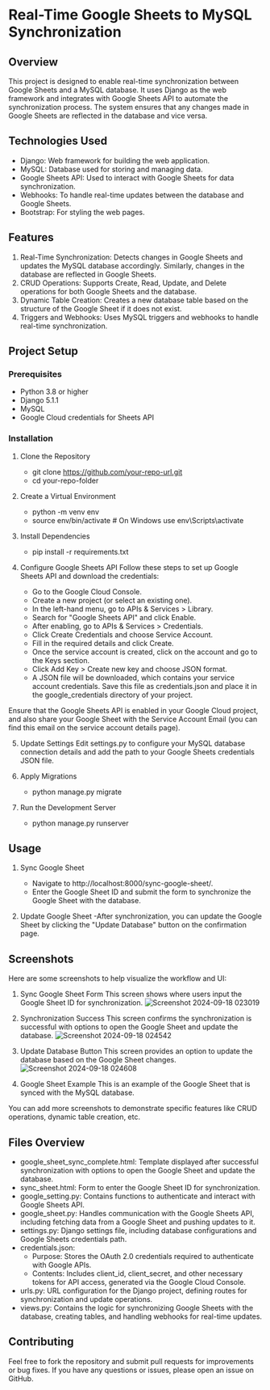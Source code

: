 # Real-Time Google Sheets to MySQL Synchronization

## Overview
This project is designed to enable real-time synchronization between Google Sheets and a MySQL database. It uses Django as the web framework and integrates with Google Sheets API to automate the synchronization process. The system ensures that any changes made in Google Sheets are reflected in the database and vice versa.

## Technologies Used
  - Django: Web framework for building the web application.
  - MySQL: Database used for storing and managing data.
  - Google Sheets API: Used to interact with Google Sheets for data synchronization.
  - Webhooks: To handle real-time updates between the database and Google Sheets.
  - Bootstrap: For styling the web pages.

## Features
1. Real-Time Synchronization: Detects changes in Google Sheets and updates the MySQL database accordingly. Similarly, changes in the database are reflected in Google Sheets.
2. CRUD Operations: Supports Create, Read, Update, and Delete operations for both Google Sheets and the database.
3. Dynamic Table Creation: Creates a new database table based on the structure of the Google Sheet if it does not exist.
4. Triggers and Webhooks: Uses MySQL triggers and webhooks to handle real-time synchronization.

## Project Setup
### Prerequisites
  - Python 3.8 or higher
  - Django 5.1.1
  - MySQL
  - Google Cloud credentials for Sheets API
  
### Installation
1. Clone the Repository
   - git clone https://github.com/your-repo-url.git
   - cd your-repo-folder
2. Create a Virtual Environment
   - python -m venv env
   - source env/bin/activate  # On Windows use env\Scripts\activate
3. Install Dependencies
   - pip install -r requirements.txt
4. Configure Google Sheets API
Follow these steps to set up Google Sheets API and download the credentials:

   - Go to the Google Cloud Console.
   - Create a new project (or select an existing one).
   - In the left-hand menu, go to APIs & Services > Library.
   - Search for "Google Sheets API" and click Enable.
   - After enabling, go to APIs & Services > Credentials.
   - Click Create Credentials and choose Service Account.
   - Fill in the required details and click Create.
   - Once the service account is created, click on the account and go to the Keys section.
   - Click Add Key > Create new key and choose JSON format.
   - A JSON file will be downloaded, which contains your service account credentials. Save this file as credentials.json and place it in the google_credentials directory of your project.

Ensure that the Google Sheets API is enabled in your Google Cloud project, and also share your Google Sheet with the Service Account Email (you can find this email on the service account details page).

5. Update Settings
Edit settings.py to configure your MySQL database connection details and add the path to your Google Sheets credentials JSON file.

6. Apply Migrations
   - python manage.py migrate

7. Run the Development Server
   - python manage.py runserver
  
## Usage
1. Sync Google Sheet
   - Navigate to http://localhost:8000/sync-google-sheet/.
   - Enter the Google Sheet ID and submit the form to synchronize the Google Sheet with the database.

2. Update Google Sheet
   -After synchronization, you can update the Google Sheet by clicking the "Update Database" button on the confirmation page.


## Screenshots
Here are some screenshots to help visualize the workflow and UI:

1. Sync Google Sheet Form
This screen shows where users input the Google Sheet ID for synchronization.
![Screenshot 2024-09-18 023019](https://github.com/user-attachments/assets/4ec9a865-2171-4ae9-9229-2c61f401eb37)

3. Synchronization Success
This screen confirms the synchronization is successful with options to open the Google Sheet and update the database.
![Screenshot 2024-09-18 024542](https://github.com/user-attachments/assets/84049f9f-56ed-42f6-95fd-a1c8e659db6c)

5. Update Database Button
This screen provides an option to update the database based on the Google Sheet changes.
![Screenshot 2024-09-18 024608](https://github.com/user-attachments/assets/1406c876-1417-472c-a12f-90c044d0053a)

7. Google Sheet Example
This is an example of the Google Sheet that is synced with the MySQL database.

You can add more screenshots to demonstrate specific features like CRUD operations, dynamic table creation, etc.

## Files Overview
  - google_sheet_sync_complete.html: Template displayed after successful synchronization with options to open the Google Sheet and update the database.
  - sync_sheet.html: Form to enter the Google Sheet ID for synchronization.
  - google_setting.py: Contains functions to authenticate and interact with Google Sheets API.
  - google_sheet.py: Handles communication with the Google Sheets API, including fetching data from a Google Sheet and pushing updates to it.
  - settings.py: Django settings file, including database configurations and Google Sheets credentials path.
  - credentials.json:
     - Purpose: Stores the OAuth 2.0 credentials required to authenticate with Google APIs.
     - Contents: Includes client_id, client_secret, and other necessary tokens for API access, generated via the Google Cloud Console.
  - urls.py: URL configuration for the Django project, defining routes for synchronization and update operations.
  - views.py: Contains the logic for synchronizing Google Sheets with the database, creating tables, and handling webhooks for real-time updates.
  
## Contributing
Feel free to fork the repository and submit pull requests for improvements or bug fixes. If you have any questions or issues, please open an issue on GitHub.






